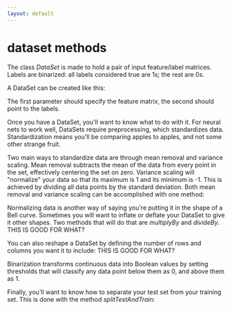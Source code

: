 ```yaml
---
layout: default
---
```


# dataset methods

The class *DataSet* is made to hold a pair of input feature/label matrices. Labels are binarized: all labels considered true are 1s; the rest are 0s.

A DataSet can be created like this:

 <script src="http://gist-it.appspot.com/github.com/agibsonccc/java-deeplearning/blob/master/deeplearning4j-core/src/main/java/org/deeplearning4j/datasets/DataSet.java?slice=60:65"></script>

The first parameter should specify the feature matrix, the second should point to the labels.

Once you have a DataSet, you'll want to know what to do with it. For neural nets to work well, DataSets require preprocessing, which standardizes data. Standardization means you'll be comparing apples to apples, and not some other strange fruit.

Two main ways to standardize data are through mean removal and variance scaling. Mean removal subtracts the mean of the data from every point in the set, effectively centering the set on zero. Variance scaling will "normalize" your data so that its maximum is 1 and its minimum is -1. This is achieved by dividing all data points by the standard deviation. Both mean removal and variance scaling can be accomplished with one method:

 <script src="http://gist-it.appspot.com/github.com/agibsonccc/java-deeplearning/blob/master/deeplearning4j-core/src/main/java/org/deeplearning4j/datasets/DataSet.java?slice=226:234"></script>

Normalizing data is another way of saying you're putting it in the shape of a Bell curve. Sometimes you will want to inflate or deflate your DataSet to give it other shapes. Two methods that will do that are *multiplyBy* and *divideBy*. THIS IS GOOD FOR WHAT?

 <script src="http://gist-it.appspot.com/github.com/agibsonccc/java-deeplearning/blob/master/deeplearning4j-core/src/main/java/org/deeplearning4j/datasets/DataSet.java?slice=137:144"></script>

You can also reshape a DataSet by defining the number of rows and columns you want it to include: THIS IS GOOD FOR WHAT?

 <script src="http://gist-it.appspot.com/github.com/agibsonccc/java-deeplearning/blob/master/deeplearning4j-core/src/main/java/org/deeplearning4j/datasets/DataSet.java?slice=131:135"></script>

Binarization transforms continuous data into Boolean values by setting thresholds that will classify any data point below them as 0, and above them as 1.

 <script src="http://gist-it.appspot.com/github.com/agibsonccc/java-deeplearning/blob/master/deeplearning4j-core/src/main/java/org/deeplearning4j/datasets/DataSet.java?slice=214:221"></script>

Finally, you'll want to know how to separate your test set from your training set. This is done with the method *splitTestAndTrain*:

 <script src="http://gist-it.appspot.com/github.com/agibsonccc/java-deeplearning/blob/master/deeplearning4j-core/src/main/java/org/deeplearning4j/datasets/DataSet.java?slice=450:467"></script>